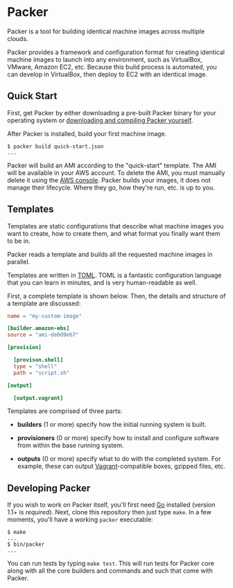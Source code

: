 # Packer

Packer is a tool for building identical machine images across multiple clouds.

Packer provides a framework and configuration format for creating identical
machine images to launch into any environment, such as VirtualBox, VMware,
Amazon EC2, etc. Because this build process is automated, you can develop in
VirtualBox, then deploy to EC2 with an identical image.

## Quick Start

First, get Packer by either downloading a pre-built Packer binary for
your operating system or [downloading and compiling Packer yourself](#developing-packer).

After Packer is installed, build your first machine image.

```
$ packer build quick-start.json
...
```

Packer will build an AMI according to the "quick-start" template. The AMI
will be available in your AWS account. To delete the AMI, you must manually
delete it using the [AWS console](https://console.aws.amazon.com/). Packer
builds your images, it does not manage their lifecycle. Where they go, how
they're run, etc. is up to you.

## Templates

Templates are static configurations that describe what machine images
you want to create, how to create them, and what format you finally want
them to be in.

Packer reads a template and builds all the requested machine images
in parallel.

Templates are written in [TOML](https://github.com/mojombo/toml). TOML is
a fantastic configuration language that you can learn in minutes, and is
very human-readable as well.

First, a complete template is shown below. Then, the details and
structure of a template are discussed:

```toml
name = "my-custom-image"

[builder.amazon-ebs]
source = "ami-de0d9eb7"

[provision]

  [provison.shell]
  type = "shell"
  path = "script.sh"

[output]

  [output.vagrant]
```

Templates are comprised of three parts:

* **builders** (1 or more) specify how the initial running system is
  built.

* **provisioners** (0 or more) specify how to install and configure
  software from within the base running system.

* **outputs** (0 or more) specify what to do with the completed system.
  For example, these can output [Vagrant](http://www.vagrantup.com)-compatible
  boxes, gzipped files, etc.

## Developing Packer

If you wish to work on Packer itself, you'll first need [Go](http://golang.org)
installed (version 1.1+ is _required_). Next, clone this repository then just type `make`.
In a few moments, you'll have a working `packer` executable:

```
$ make
...
$ bin/packer
...
```

You can run tests by typing `make test`. This will run tests for Packer core
along with all the core builders and commands and such that come with Packer.
